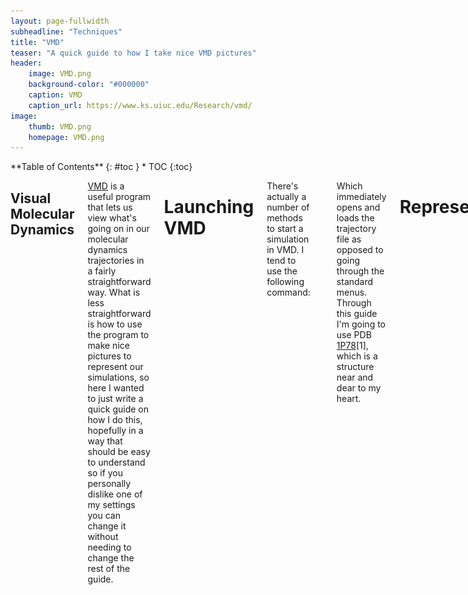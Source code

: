 ```yaml
---
layout: page-fullwidth
subheadline: "Techniques"
title: "VMD"
teaser: "A quick guide to how I take nice VMD pictures"
header:
    image: VMD.png
    background-color: "#000000"
    caption: VMD
    caption_url: https://www.ks.uiuc.edu/Research/vmd/
image:
    thumb: VMD.png
    homepage: VMD.png
---
```

<!--more-->

<div class="row">
<div class="medium-4 medium-push-8 columns" markdown="1">
<div class="panel radius" markdown="1">
**Table of Contents**
{: #toc }
*  TOC
{:toc}
</div>
</div><!-- /.medium-4.columns -->

<div class="medium-8 medium-pull-4 columns" markdown="1">

## Visual Molecular Dynamics
[VMD](https://www.ks.uiuc.edu/Research/vmd/) is a useful program that lets us 
view what's going on in our molecular dynamics trajectories in a fairly 
straightforward way. What is less straightforward is how to use the program to 
make nice pictures to represent our simulations, so here I wanted to just write 
a quick guide on how I do this, hopefully in a way that should be easy to 
understand so if you personally dislike one of my settings you can change it 
without needing to change the rest of the guide.

# Launching VMD
There's actually a number of methods to start a simulation in VMD. I tend to use
the following command:

    vmd -parm7 topology.top -netcdf trajectory.nc

Which immediately opens and loads the trajectory file as opposed to going
through the standard menus. Through this guide I'm going to use PDB
[1P78](https://www.rcsb.org/structure/1P78)[1], which is a structure near and dear
to my heart.
  
# Representations

Once your trajectory or PDB has loaded, by default it will appear as a lines
representation. My quick settings to change generally are:

Display  
- Depth Cueing off 
- Axes Off


Graphics 
- Colors > Display > Background > 8 White 
- Open the representations window

In the Representations window, I tend to separate the "protein" and "nucleic"
selections. For the protein, I set the coloring method to "Secondary Structure"
whereas for DNA I tend to just set the colorID (In this example, I chose dark
grey). In my opinion, the "NewCartoon" is the nicest drawing method for actual
visualisation (though there are cases where you want a proper atomic
representation in which case this isn't sufficient). Lastly, when taking a
photo I always set the Material to "AOChalky", I just think it looks nicest. 

![vmdrep](../../images/vmdrep.png)

One other nice feature in the representations, in the "Trajectory" tab, you'll
see the "Trajectory Smoothing" feature. Increasing this even to 5 makes the
simulation look smoother and much nicer to visualise and watch.

Lastly, go to :

Display  
- Display Settings

And turn on "Shadows" and "Ambient Occlusion" (though sometimes these make the
image look worse, so it's often worth to test both and see which result you
like most at the end).

![vmddisp](../../images/vmddisp.png) 


# The render commands

Once you have tkconsole open, you need to use the render command. This will be
slightly different based on how you have VMD installed, I've included two
different examples from my usage here. On my laptop I use:

    render Tachyon scene.dat "/home/elliot/VMD/vmd-1.9.3/lib/tachyon/tachyon_LINUXAMD64 -aasamples 12 %s -format TGA -res 3840 2160 -o %s.tga"

On my workstation at the University of York, I use:

    render Tachyon scene.dat "/opt/york/phys/net/Modules/VMD/1.9.3/1/default/build/tachyon_LINUXAMD64 -aasamples 12 %s -format TGA -res 3840 2160 -o %s.tga"

[1]Swinger, K.K., Lemberg, K.M., Zhang, Y. and Rice, P.A. (2003), Flexible DNA
bending in HU–DNA cocrystal structures. The EMBO Journal, 22: 3749-3760.
[doi:10.1093/emboj/cdg351](https://doi.org/10.1093/emboj/cdg351)

